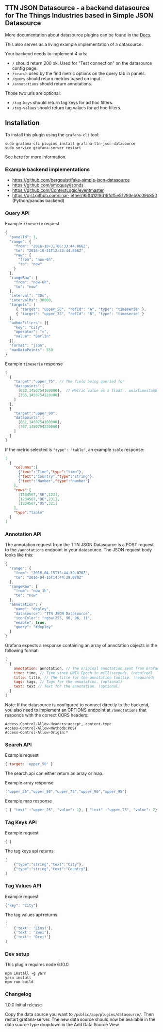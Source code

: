 ## TTN JSON Datasource - a backend datasource for The Things Industries based in Simple JSON Datasource

More documentation about datasource plugins can be found in the [Docs](https://github.com/grafana/grafana/blob/master/docs/sources/plugins/developing/datasources.md).

This also serves as a living example implementation of a datasource.

Your backend needs to implement 4 urls:

 * `/` should return 200 ok. Used for "Test connection" on the datasource config page.
 * `/search` used by the find metric options on the query tab in panels.
 * `/query` should return metrics based on input.
 * `/annotations` should return annotations.
 
Those two urls are optional:

 * `/tag-keys` should return tag keys for ad hoc filters.
 * `/tag-values` should return tag values for ad hoc filters.

## Installation

To install this plugin using the `grafana-cli` tool:
```
sudo grafana-cli plugins install grafana-ttn-json-datasource
sudo service grafana-server restart
```
See [here](https://grafana.com/plugins/grafana-ttn-json-datasource/installation) for more
information.

### Example backend implementations
- https://github.com/bergquist/fake-simple-json-datasource
- https://github.com/smcquay/jsonds
- https://github.com/ContextLogic/eventmaster
- https://gist.github.com/linar-jether/95ff412f9d19fdf5e51293eb0c09b850 (Python/pandas backend)

### Query API

Example `timeserie` request
``` javascript
{
  "panelId": 1,
  "range": {
    "from": "2016-10-31T06:33:44.866Z",
    "to": "2016-10-31T12:33:44.866Z",
    "raw": {
      "from": "now-6h",
      "to": "now"
    }
  },
  "rangeRaw": {
    "from": "now-6h",
    "to": "now"
  },
  "interval": "30s",
  "intervalMs": 30000,
  "targets": [
     { "target": "upper_50", "refId": "A", "type": "timeserie" },
     { "target": "upper_75", "refId": "B", "type": "timeserie" }
  ],
  "adhocFilters": [{
    "key": "City",
    "operator": "=",
    "value": "Berlin"
  }],
  "format": "json",
  "maxDataPoints": 550
}
```

Example `timeserie` response
``` javascript
[
  {
    "target":"upper_75", // The field being queried for
    "datapoints":[
      [622,1450754160000],  // Metric value as a float , unixtimestamp in milliseconds
      [365,1450754220000]
    ]
  },
  {
    "target":"upper_90",
    "datapoints":[
      [861,1450754160000],
      [767,1450754220000]
    ]
  }
]
```

If the metric selected is `"type": "table"`, an example `table` response:
``` json
[
  {
    "columns":[
      {"text":"Time","type":"time"},
      {"text":"Country","type":"string"},
      {"text":"Number","type":"number"}
    ],
    "rows":[
      [1234567,"SE",123],
      [1234567,"DE",231],
      [1234567,"US",321]
    ],
    "type":"table"
  }
]
```

### Annotation API

The annotation request from the TTN JSON Datasource is a POST request to
the `/annotations` endpoint in your datasource. The JSON request body looks like this:
``` javascript
{
  "range": {
    "from": "2016-04-15T13:44:39.070Z",
    "to": "2016-04-15T14:44:39.070Z"
  },
  "rangeRaw": {
    "from": "now-1h",
    "to": "now"
  },
  "annotation": {
    "name": "deploy",
    "datasource": "TTN JSON Datasource",
    "iconColor": "rgba(255, 96, 96, 1)",
    "enable": true,
    "query": "#deploy"
  }
}
```

Grafana expects a response containing an array of annotation objects in the
following format:

``` javascript
[
  {
    annotation: annotation, // The original annotation sent from Grafana.
    time: time, // Time since UNIX Epoch in milliseconds. (required)
    title: title, // The title for the annotation tooltip. (required)
    tags: tags, // Tags for the annotation. (optional)
    text: text // Text for the annotation. (optional)
  }
]
```

Note: If the datasource is configured to connect directly to the backend, you
also need to implement an OPTIONS endpoint at `/annotations` that responds
with the correct CORS headers:

```
Access-Control-Allow-Headers:accept, content-type
Access-Control-Allow-Methods:POST
Access-Control-Allow-Origin:*
```

### Search API

Example request
``` javascript
{ target: 'upper_50' }
```

The search api can either return an array or map.

Example array response
``` javascript
["upper_25","upper_50","upper_75","upper_90","upper_95"]
```

Example map response
``` javascript
[ { "text" :"upper_25", "value": 1}, { "text" :"upper_75", "value": 2} ]
```

### Tag Keys API

Example request
``` javascript
{ }
```

The tag keys api returns:
```javascript
[
    {"type":"string","text":"City"},
    {"type":"string","text":"Country"}
]
```

### Tag Values API

Example request
``` javascript
{"key": "City"}
```

The tag values api returns:
```javascript
[
    {'text': 'Eins!'},
    {'text': 'Zwei'},
    {'text': 'Drei!'}
]
```

### Dev setup

This plugin requires node 6.10.0

```
npm install -g yarn
yarn install
npm run build
```

### Changelog

1.0.0
Initial release

Copy the data source you want to `/public/app/plugins/datasource/`. Then restart grafana-server. The new data source should now be available in the data source type dropdown in the Add Data Source View.
